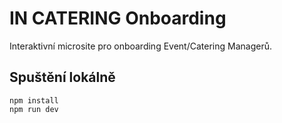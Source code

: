 # IN CATERING Onboarding
Interaktivní microsite pro onboarding Event/Catering Managerů.

## Spuštění lokálně
```
npm install
npm run dev
```